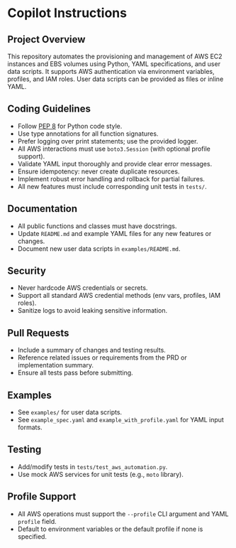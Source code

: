 # Copilot Instructions

## Project Overview

This repository automates the provisioning and management of AWS EC2 instances and EBS volumes using Python, YAML specifications, and user data scripts. It supports AWS authentication via environment variables, profiles, and IAM roles. User data scripts can be provided as files or inline YAML.

## Coding Guidelines

- Follow [PEP 8](https://peps.python.org/pep-0008/) for Python code style.
- Use type annotations for all function signatures.
- Prefer logging over print statements; use the provided logger.
- All AWS interactions must use `boto3.Session` (with optional profile support).
- Validate YAML input thoroughly and provide clear error messages.
- Ensure idempotency: never create duplicate resources.
- Implement robust error handling and rollback for partial failures.
- All new features must include corresponding unit tests in `tests/`.

## Documentation

- All public functions and classes must have docstrings.
- Update `README.md` and example YAML files for any new features or changes.
- Document new user data scripts in `examples/README.md`.

## Security

- Never hardcode AWS credentials or secrets.
- Support all standard AWS credential methods (env vars, profiles, IAM roles).
- Sanitize logs to avoid leaking sensitive information.

## Pull Requests

- Include a summary of changes and testing results.
- Reference related issues or requirements from the PRD or implementation summary.
- Ensure all tests pass before submitting.

## Examples

- See `examples/` for user data scripts.
- See `example_spec.yaml` and `example_with_profile.yaml` for YAML input formats.

## Testing

- Add/modify tests in `tests/test_aws_automation.py`.
- Use mock AWS services for unit tests (e.g., `moto` library).

## Profile Support

- All AWS operations must support the `--profile` CLI argument and YAML `profile` field.
- Default to environment variables or the default profile if none is specified.
